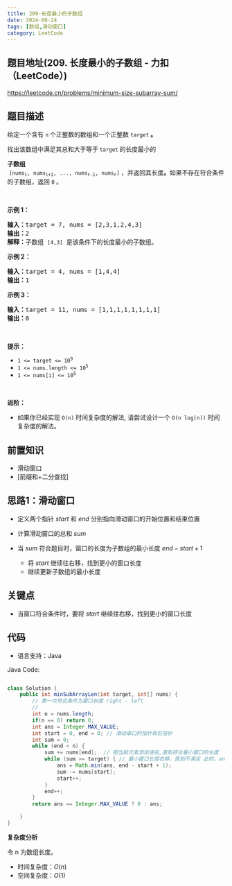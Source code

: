 ```yaml
---
title: 209-长度最小的子数组
date: 2024-06-24
tags: [数组,滑动窗口]
category: LeetCode
---
```


## 题目地址(209. 长度最小的子数组 - 力扣（LeetCode）)

https://leetcode.cn/problems/minimum-size-subarray-sum/

## 题目描述

<p>给定一个含有&nbsp;<code>n</code><strong>&nbsp;</strong>个正整数的数组和一个正整数 <code>target</code><strong> 。</strong></p>

<p>找出该数组中满足其总和大于等于<strong> </strong><code>target</code><strong> </strong>的长度最小的 <strong><span data-keyword="subarray-nonempty" class=" cursor-pointer relative text-dark-blue-s text-sm"><div class="popover-wrapper inline-block" data-headlessui-state=""><div><div aria-expanded="false" data-headlessui-state="" id="headlessui-popover-button-:r17:"><div>子数组</div></div><div style="position: fixed; z-index: 40; inset: 0px auto auto 0px; transform: translate(402px, 220px);"></div></div></div></span></strong>&nbsp;<code>[nums<sub>l</sub>, nums<sub>l+1</sub>, ..., nums<sub>r-1</sub>, nums<sub>r</sub>]</code> ，并返回其长度<strong>。</strong>如果不存在符合条件的子数组，返回 <code>0</code> 。</p>

<p>&nbsp;</p>

<p><strong>示例 1：</strong></p>

<pre><strong>输入：</strong>target = 7, nums = [2,3,1,2,4,3]
<strong>输出：</strong>2
<strong>解释：</strong>子数组&nbsp;<code>[4,3]</code>&nbsp;是该条件下的长度最小的子数组。
</pre>

<p><strong>示例 2：</strong></p>

<pre><strong>输入：</strong>target = 4, nums = [1,4,4]
<strong>输出：</strong>1
</pre>

<p><strong>示例 3：</strong></p>

<pre><strong>输入：</strong>target = 11, nums = [1,1,1,1,1,1,1,1]
<strong>输出：</strong>0
</pre>

<p>&nbsp;</p>

<p><strong>提示：</strong></p>

<ul>
	<li><code>1 &lt;= target &lt;= 10<sup>9</sup></code></li>
	<li><code>1 &lt;= nums.length &lt;= 10<sup>5</sup></code></li>
	<li><code>1 &lt;= nums[i] &lt;= 10<sup>5</sup></code></li>
</ul>

<p>&nbsp;</p>

<p><strong>进阶：</strong></p>

<ul>
	<li>如果你已经实现<em> </em><code>O(n)</code> 时间复杂度的解法, 请尝试设计一个 <code>O(n log(n))</code> 时间复杂度的解法。</li>
</ul>


## 前置知识

- 滑动窗口
- [前缀和+二分查找]

## 思路1：滑动窗口

- 定义两个指针 $start$ 和 $end$ 分别指向滑动窗口的开始位置和结束位置

- 计算滑动窗口的总和 $sum$
- 当 $sum$ 符合题目时，窗口的长度为子数组的最小长度 $end - start + 1$
  - 将 $start$ 继续往右移，找到更小的窗口长度
  - 继续更新子数组的最小长度

## 关键点

-  当窗口符合条件时，要将 $start$ 继续往右移，找到更小的窗口长度

## 代码

- 语言支持：Java

Java Code:

```java

class Solution {
    public int minSubArrayLen(int target, int[] nums) {
        // 第一次符合条件为窗口长度 right - left
        //
        int n = nums.length;
        if(n == 0) return 0;
        int ans = Integer.MAX_VALUE;
        int start = 0, end = 0; // 滑动串口的指针和右指针
        int sum = 0;
        while (end < n) {
            sum += nums[end];  // 把当前元素添加进去,直到符合最小窗口的长度
            while (sum >= target) { // 最小窗口长度右移，直到不满足 此时，ans = end - start + 1， end - start
                ans = Math.min(ans, end - start + 1);
                sum -= nums[start];
                start++;
            }
            end++;
        }
        return ans == Integer.MAX_VALUE ? 0 : ans;

    }
}

```


**复杂度分析**

令 n 为数组长度。

- 时间复杂度：$O(n)$
- 空间复杂度：$O(1)$